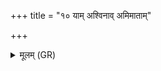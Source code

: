 +++
title = "१० याम् अश्विनाव् अमिमाताम्"

+++
<details><summary>मूलम् (GR)</summary>

याम् अश्विनाव् अमिमातां  
विष्णुर् यस्यां विचक्रमे ।  
इन्द्रो यां चक्र आत्मने  
अनमित्रां छचीपतिः ।  
सा नो भूमिर् वि सृजतां  
माता पुत्राय नः पयः ॥
</details>